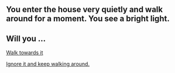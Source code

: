 ## You enter the house very quietly and walk around for a moment. You see a bright light.
## Will you ...

[Walk towards it](master-sword.md)

[Ignore it and keep walking around.](movie-director.md)
